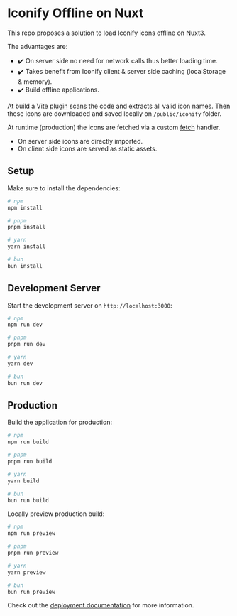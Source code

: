 # Iconify Offline on Nuxt

This repo proposes a solution to load Iconify icons offline on Nuxt3. 

The advantages are:
- ✔️  On server side no need for network calls thus better loading time.
- ✔️  Takes benefit from Iconify client & server side caching (localStorage & memory).
- ✔️  Build offline applications.

At build a Vite [plugin](https://github.com/becem-gharbi/iconify-offline-nuxt/blob/47231931bfd7b6dae05c37bf3d8e3fdd0da8c399/iconify-vite/index.ts#L7) scans the code and extracts all valid icon names. Then these icons are downloaded and saved locally on `/public/iconify` folder. 

At runtime (production) the icons are fetched via a custom [fetch](https://github.com/becem-gharbi/iconify-offline-nuxt/blob/47231931bfd7b6dae05c37bf3d8e3fdd0da8c399/components/Iconify.vue#L24) handler.
- On server side icons are directly imported. 
- On client side icons are served as static assets.

## Setup

Make sure to install the dependencies:

```bash
# npm
npm install

# pnpm
pnpm install

# yarn
yarn install

# bun
bun install
```

## Development Server

Start the development server on `http://localhost:3000`:

```bash
# npm
npm run dev

# pnpm
pnpm run dev

# yarn
yarn dev

# bun
bun run dev
```

## Production

Build the application for production:

```bash
# npm
npm run build

# pnpm
pnpm run build

# yarn
yarn build

# bun
bun run build
```

Locally preview production build:

```bash
# npm
npm run preview

# pnpm
pnpm run preview

# yarn
yarn preview

# bun
bun run preview
```

Check out the [deployment documentation](https://nuxt.com/docs/getting-started/deployment) for more information.
